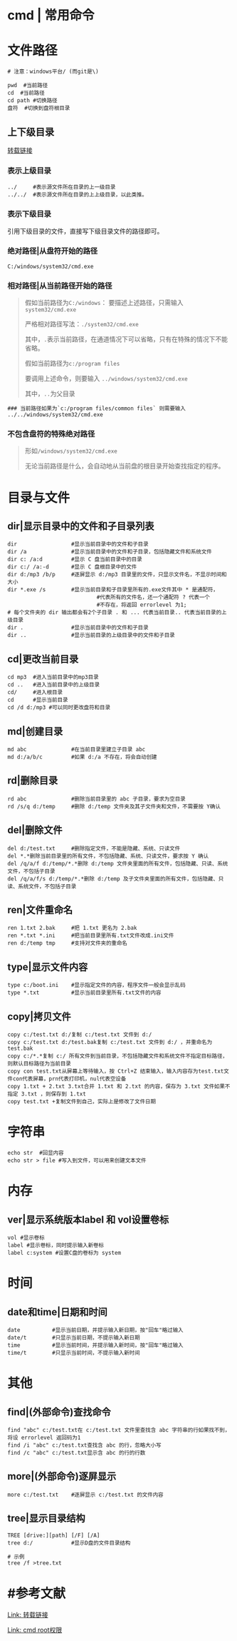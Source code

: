 # cmd | 常用命令

# 文件路径

```shell
# 注意：windows平台/ (而git是\)

pwd  #当前路径
cd  #当前路径
cd path #切换路径
盘符  #切换到盘符根目录
```





## 上下级目录

[转载链接](https://blog.csdn.net/chivalrousli/article/details/38701707)

### 表示上级目录

```shell
../   	#表示源文件所在目录的上一级目录
../../  #表示源文件所在目录的上上级目录，以此类推。
```



### 表示下级目录

引用下级目录的文件，直接写下级目录文件的路径即可。



### 绝对路径|从盘符开始的路径

```shell
C:/windows/system32/cmd.exe
```





### 相对路径|从当前路径开始的路径

> 假如当前路径为`C:/windows`： 要描述上述路径，只需输入`system32/cmd.exe`
>
> 严格相对路径写法：`./system32/cmd.exe`
>
> 其中，`.`表示当前路径，在通道情况下可以省略，只有在特殊的情况下不能省略。
>
> 
>
> 假如当前路径为`c:/program files`
>
> 要调用上述命令，则要输入 `../windows/system32/cmd.exe`
>
> 其中，`..`为父目录
>

```shell
### 当前路径如果为`c:/program files/common files` 则需要输入
../../windows/system32/cmd.exe
```



### 不包含盘符的特殊绝对路径

> 形如`/windows/system32/cmd.exe`
>
> 无论当前路径是什么，会自动地从当前盘的根目录开始查找指定的程序。







# 目录与文件

## dir|显示目录中的文件和子目录列表

```shell
dir                 #显示当前目录中的文件和子目录
dir /a              #显示当前目录中的文件和子目录，包括隐藏文件和系统文件
dir c: /a:d         #显示 C 盘当前目录中的目录
dir c:/ /a:-d       #显示 C 盘根目录中的文件
dir d:/mp3 /b/p     #逐屏显示 d:/mp3 目录里的文件，只显示文件名，不显示时间和大小
dir *.exe /s        #显示当前目录和子目录里所有的.exe文件其中 * 是通配符，
                            #代表所有的文件名，还一个通配符 ? 代表一个
                            #不存在，将返回 errorlevel 为1;
# 每个文件夹的 dir 输出都会有2个子目录 . 和 ... 代表当前目录.. 代表当前目录的上级目录
dir .               #显示当前目录中的文件和子目录
dir ..              #显示当前目录的上级目录中的文件和子目录
```





## cd|更改当前目录

```shell
cd mp3  #进入当前目录中的mp3目录
cd ..   #进入当前目录中的上级目录
cd/     #进入根目录
cd      #显示当前目录
cd /d d:/mp3 #可以同时更改盘符和目录
```





## md|创建目录

```shell
md abc              #在当前目录里建立子目录 abc
md d:/a/b/c         #如果 d:/a 不存在，将会自动创建
```





## rd|删除目录

```shell
rd abc              #删除当前目录里的 abc 子目录，要求为空目录
rd /s/q d:/temp     #删除 d:/temp 文件夹及其子文件夹和文件，不需要按 Y确认
```





## del|删除文件

```shell
del d:/test.txt     #删除指定文件，不能是隐藏、系统、只读文件
del *.*删除当前目录里的所有文件，不包括隐藏、系统、只读文件，要求按 Y 确认
del /q/a/f d:/temp/*.*删除 d:/temp 文件夹里面的所有文件，包括隐藏、只读、系统文件，不包括子目录
del /q/a/f/s d:/temp/*.*删除 d:/temp 及子文件夹里面的所有文件，包括隐藏、只读、系统文件，不包括子目录
```





## ren|文件重命名

```shell
ren 1.txt 2.bak     #把 1.txt 更名为 2.bak
ren *.txt *.ini     #把当前目录里所有.txt文件改成.ini文件
ren d:/temp tmp     #支持对文件夹的重命名
```





## type|显示文件内容

```shell
type c:/boot.ini    #显示指定文件的内容，程序文件一般会显示乱码
type *.txt          #显示当前目录里所有.txt文件的内容
```





## copy|拷贝文件

```shell
copy c:/test.txt d:/复制 c:/test.txt 文件到 d:/
copy c:/test.txt d:/test.bak复制 c:/test.txt 文件到 d:/ ，并重命名为 test.bak
copy c:/*.*复制 c:/ 所有文件到当前目录，不包括隐藏文件和系统文件不指定目标路径，则默认目标路径为当前目录
copy con test.txt从屏幕上等待输入，按 Ctrl+Z 结束输入，输入内容存为test.txt文件con代表屏幕，prn代表打印机，nul代表空设备
copy 1.txt + 2.txt 3.txt合并 1.txt 和 2.txt 的内容，保存为 3.txt 文件如果不指定 3.txt ，则保存到 1.txt
copy test.txt +复制文件到自己，实际上是修改了文件日期
```





# 字符串

```shell
echo str  #回显内容
echo str > file #写入到文件，可以用来创建文本文件
```







# 内存

## ver|显示系统版本label 和 vol设置卷标

```shell
vol #显示卷标
label #显示卷标，同时提示输入新卷标
label c:system #设置C盘的卷标为 system
```







# 时间

## date和time|日期和时间

```shell
date          #显示当前日期，并提示输入新日期，按"回车"略过输入
date/t        #只显示当前日期，不提示输入新日期
time          #显示当前时间，并提示输入新时间，按"回车"略过输入
time/t        #只显示当前时间，不提示输入新时间
```







# 其他

## find|(外部命令)查找命令

```shell
find "abc" c:/test.txt在 c:/test.txt 文件里查找含 abc 字符串的行如果找不到，将设 errorlevel 返回码为1
find /i "abc" c:/test.txt查找含 abc 的行，忽略大小写
find /c "abc" c:/test.txt显示含 abc 的行的行数
```



## more|(外部命令)逐屏显示

```shell
more c:/test.txt    #逐屏显示 c:/test.txt 的文件内容
```



## tree|显示目录结构

```shell
TREE [drive:][path] [/F] [/A]
tree d:/            #显示D盘的文件目录结构

# 示例
tree /f >tree.txt
```







# #参考文献

[Link: 转载链接](https://www.jianshu.com/p/80c3ac7bea8f)

[Link: cmd root权限](https://blog.csdn.net/zyw_anquan/article/details/7756499)